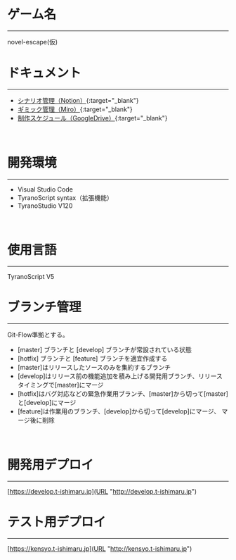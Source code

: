 # ゲーム名
***
novel-escape(仮)
<br>

# ドキュメント
***
- [シナリオ管理（Notion）](https://www.notion.so/be497e282b5d433f92e89066e61487a7?pvs=4){:target="_blank"}
- [ギミック管理（Miro）](https://miro.com/app/board/uXjVMu73o-0=/?share_link_id=43222203281){:target="_blank"}
- [制作スケジュール（GoogleDrive）](https://docs.google.com/spreadsheets/d/1QQv_C-i48v1J4FhACiTby4wgs-4jLAomFaia72DbZKg/edit#gid=977611269){:target="_blank"}
<br>

# 開発環境
***
- Visual Studio Code
- TyranoScript syntax（拡張機能）
- TyranoStudio V120
<br>

# 使用言語
***
TyranoScript V5
<br>

# ブランチ管理
***
Git-Flow準拠とする。

- [master] ブランチと [develop] ブランチが常設されている状態
- [hotfix] ブランチと [feature] ブランチを適宜作成する
- [master]はリリースしたソースのみを集約するブランチ
- [develop]はリリース前の機能追加を積み上げる開発用ブランチ、リリースタイミングで[master]にマージ
- [hotfix]はバグ対応などの緊急作業用ブランチ、[master]から切って[master]と[develop]にマージ
- [feature]は作業用のブランチ、[develop]から切って[develop]にマージ、 マージ後に削除
<br>

# 開発用デプロイ
***
[https://develop.t-ishimaru.jp](URL "http://develop.t-ishimaru.jp")
<br>

# テスト用デプロイ
***
[https://kensyo.t-ishimaru.jp](URL "http://kensyo.t-ishimaru.jp")
<br>